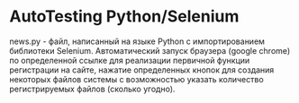 # AutoTesting Python/Selenium
news.py - файл, написанный на языке Python с импортированием библиотеки Selenium. Автоматический запуск браузера (google chrome) по определенной ссылке для реализации первичной функции регистрации на сайте, нажатие определенных кнопок для создания некоторых файлов системы с возможностью указать количество регистрируемых файлов (сколько угодно).
